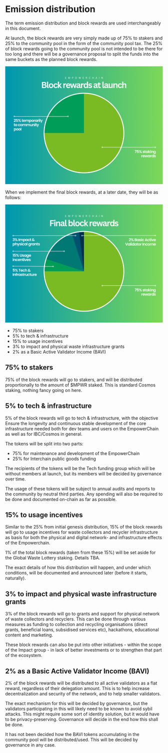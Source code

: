 # Emission distribution

The term emission distribution and block rewards are used interchangeably in this document.

At launch, the block rewards are very simply made up of 75% to stakers and 25% to the community pool in the form of the community pool tax.
The 25% of block rewards going to the community pool is not intended to be there for too long and there will be a governance proposal to split
the funds into the same buckets as the planned block rewards.

![Initial block rewards](./initial-block-rewards.png)

When we implement the final block rewards, at a later date, they will be as follows:

![final-block-rewards.png](./final-block-rewards.png)

- 75% to stakers
- 5% to tech & infrastructure
- 15% to usage incentives
- 3% to impact and physical waste infrastructure grants
- 2% as a Basic Active Validator Income (BAVI)

## 75% to stakers
75% of the block rewards will go to stakers, and will be distributed proportionally to the amount of $MPWR staked.
This is standard Cosmos staking, nothing fancy going on here.

## 5% to tech & infrastructure
5% of the block rewards will go to tech & infrastructure, with the objective Ensure the longevity and
continuous stable development of the core infrastructure needed both for dev teams and users on the EmpowerChain as well as for IBC/Cosmos in general.

The tokens will be split into two parts:
- 75% for maintenance and development of the EmpowerChain
- 25% for Interchain public goods funding

The recipients of the tokens will be the Tech funding group which will be without members at launch, but its members will be decided by governance over time.

The usage of these tokens will be subject to annual audits and reports to the community by neutral third parties.
Any spending will also be required to be done and documented on-chain as far as possible.

## 15% to usage incentives

Similar to the 25% from initial genesis distribution, 15% of the block rewards will go to usage incentives for waste
collectors and recycler infrastructure as basis for both the physical and digital network- and infrastructure effects of the Empowerchain.

1% of the total block rewards (taken from these 15%) will be set aside for the Global Waste Lottery staking. Details TBA.

The exact details of how this distribution will happen, and under which conditions, will be documented and announced later (before it starts, naturally).

## 3% to impact and physical waste infrastructure grants
3% of the block rewards will go to grants and support for physical network of waste collectors and recyclers.
This can be done through various measures as funding to collection and recycling organisations
(direct grants, beneficial loans, subsidised services etc), hackathons, educational content and marketing.

These block rewards can also be put into other initiatives - within the scope of the Impact group - in lack of better investments or to strengthen that part of the ecosystem.

## 2% as a Basic Active Validator Income (BAVI)
2% of the block rewards will be distributed to all active validators as a flat reward, regardless of their delegation amount.
This is to help increase decentralization and security of the network, and to help smaller validators.

The exact mechanism for this will be decided by governance, but the validators participating in this will likely need to be
known to avoid sybil attacks. This might require some sort of identity solution, but it would have to be privacy-preserving.
Governance will decide in the end how this shall be done.

It has not been decided how the BAVI tokens accumulating in the community pool will be distributed/used.
This will be decided by governance in any case.
